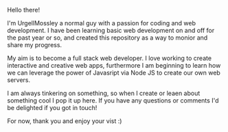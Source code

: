 Hello there!

I'm UrgellMossley a normal guy with a passion for coding and web development. I have been learning basic web development on and off for the past year or so, and created this repository as a way to monior and share my progress.

My aim is to become a full stack web developer. I love working to create interactive and creative web apps, furthermore I am beginning to learn how we can leverage the power of Javasript via Node JS to create our own web servers.

I am always tinkering on something, so when I create or leaen about something cool I pop it up here. If you have any questions or comments I'd be delighted if you got in touch!

For now, thank you and enjoy your vist :)
<!---
UrgellMossley/UrgellMossley is a ✨ special ✨ repository because its `README.md` (this file) appears on your GitHub profile.
You can click the Preview link to take a look at your changes.
--->
